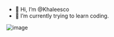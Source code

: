 - 👋 Hi, I’m @Khaleesco
- 🌱 I’m currently trying to learn coding.

<!---
Khaleesco/Khaleesco is a ✨ special ✨ repository because its `README.md` (this file) appears on your GitHub profile.
You can click the Preview link to take a look at your changes.
--->

![image](https://user-images.githubusercontent.com/88441880/128200786-6149651f-3bbf-4551-82bd-cef2ac6fb0a7.png)
